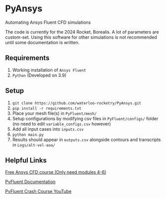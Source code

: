 # PyAnsys
Automating Ansys Fluent CFD simulations

The code is currently for the 2024 Rocket, Borealis. A lot of parameters are custom-set.
Using this software for other simulations is not recommended until some documentation is written.


## Requirements
1. Working installation of ``Ansys Fluent``
2. ``Python`` (Developed on 3.9)

## Setup
1. ``git clone https://github.com/waterloo-rocketry/PyAnsys.git``
2. ``pip install -r requirements.txt``
3. Place your mesh file(s) in ``PyFluent/mesh/``
4. Setup configurations by modifying csv files in ``PyFluent/configs/`` folder (no need to edit ``variable_configs.csv`` however)
5. Add all input cases into ``inputs.csv``
6. ``python main.py``
7. Results should appear in ``outputs.csv`` alongside contours and transcripts in ``Logs/alt-vel-aoa/``

## Helpful Links

[Free Ansys CFD course (Only need modules 4-6)](https://learning.edx.org/course/course-v1:CornellX+ENGR2000X+1T2018/home)

[PyFluent Documentation](https://fluent.docs.pyansys.com/version/stable/)

[PyFluent Crash Course YouTube](https://youtube.com/playlist?list=PLtt6-ZgUFmMIm19SaqN_A4wGrISjEoHdd&si=X4rdXF9e5sY8N44d)
